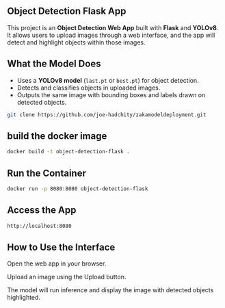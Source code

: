 ## Object Detection Flask App 

This project is an **Object Detection Web App** built with **Flask** and **YOLOv8**.  
It allows users to upload images through a web interface, and the app will detect and highlight objects within those images.

## What the Model Does

- Uses a **YOLOv8 model** (`last.pt` or `best.pt`) for object detection.  
- Detects and classifies objects in uploaded images.  
- Outputs the same image with bounding boxes and labels drawn on detected objects.

```bash
git clone https://github.com/joe-hadchity/zakamodeldeployment.git
```

## build the docker image

```bash
docker build -t object-detection-flask .
```
## Run the Container

```bash
docker run -p 8080:8080 object-detection-flask
```

## Access the App

```bash
http://localhost:8080
```

## How to Use the Interface

Open the web app in your browser.

Upload an image using the Upload button.

The model will run inference and display the image with detected objects highlighted.
